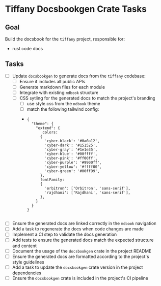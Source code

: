 # Tiffany Docsbookgen Crate Tasks

## Goal
Build the docsbook for the `tiffany` project, responsible for:
- rust code docs

## Tasks

- [ ] Update `docsbookgen` to generate docs from the `tiffany` codebase:
  - [ ] Ensure it includes all public APIs
  - [ ] Generate markdown files for each module
  - [ ] Integrate with existing `mdbook` structure
  - [ ] CSS sytling for the generated docs to match the project's branding
    - [ ] use style.css from the `mdbook` theme
    - [ ] match the following tailwind config:
    - ```json]
      {
        "theme": {
          "extend": {
             colors:
            {
              'cyber-black': '#0a0a12',
              'cyber-dark': '#151525',
              'cyber-gray': '#1e1e35',
              'cyber-blue': '#00ffff',
              'cyber-pink': '#ff00ff',
              'cyber-purple': '#9900ff',
              'cyber-yellow': '#ffff00',
              'cyber-green': '#00ff99',
            },
            fontFamily:
            {
              'orbitron': ['Orbitron', 'sans-serif'],
              'rajdhani': ['Rajdhani', 'sans-serif'],
            },
          }
        }
      }
    ```
- [ ] Ensure the generated docs are linked correctly in the `mdbook` navigation
- [ ] Add a task to regenerate the docs when code changes are made
- [ ] Implement a CI step to validate the docs generation
- [ ] Add tests to ensure the generated docs match the expected structure and content
- [ ] Document the usage of the `docsbookgen` crate in the project README
- [ ] Ensure the generated docs are formatted according to the project's style guidelines
- [ ] Add a task to update the `docsbookgen` crate version in the project dependencies
- [ ] Ensure the `docsbookgen` crate is included in the project's CI pipeline
